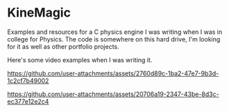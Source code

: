 # KineMagic
Examples and resources for a C physics engine I was writing when I was in college for Physics.
The code is somewhere on this hard drive, I'm looking for it as well as other portfolio projects.

Here's some video examples when I was writing it.



https://github.com/user-attachments/assets/2760d89c-1ba2-47e7-9b3d-1c2cf7b49002

https://github.com/user-attachments/assets/20706a19-2347-43be-8d3c-ec377e12e2c4

